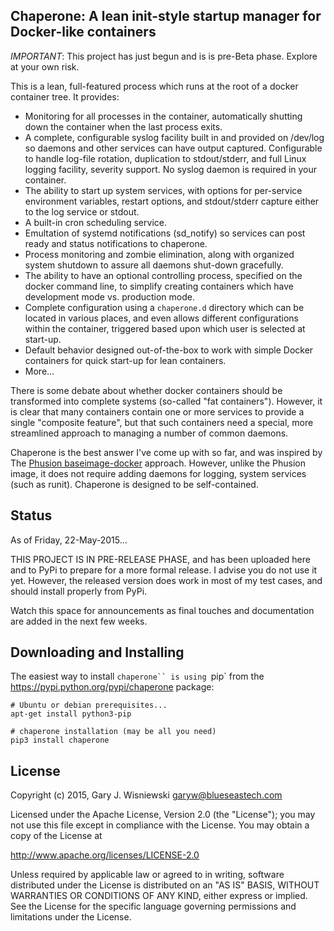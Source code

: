 Chaperone: A lean init-style startup manager for Docker-like containers
-----------------------------------------------------------------------

*IMPORTANT*:  This project has just begun and is is pre-Beta phase.  Explore at your own risk.

This is a lean, full-featured process which runs at the root of a docker
container tree.  It provides:

* Monitoring for all processes in the container, automatically shutting down the
  container when the last process exits.
* A complete, configurable syslog facility built in and provided on /dev/log
  so daemons and other services can have output captured.  Configurable
  to handle log-file rotation, duplication to stdout/stderr, and full Linux
  logging facility, severity support.  No syslog daemon is required in your
  container.
* The ability to start up system services, with options for per-service
  environment variables, restart options, and stdout/stderr capture either
  to the log service or stdout.
* A built-in cron scheduling service.
* Emultation of systemd notifications (sd_notify) so services can post
  ready and status notifications to chaperone.
* Process monitoring and zombie elimination, along with organized system
  shutdown to assure all daemons shut-down gracefully.
* The ability to have an optional controlling process, specified on the 
  docker command line, to simplify creating containers which have development
  mode vs. production mode.
* Complete configuration using a ``chaperone.d`` directory which can be located
  in various places, and even allows different configurations
  within the container, triggered based upon which user is selected at start-up.
* Default behavior designed out-of-the-box to work with simple Docker containers
  for quick start-up for lean containers.
* More...

There is some debate about whether docker containers should be transformed into
complete systems (so-called "fat containers").  However, it is clear that many
containers contain one or more services to provide a single "composite feature",
but that such containers need a special, more streamlined approach to managing
a number of common daemons.  

Chaperone is the best answer I've come up with so far, and was inspired by
The [Phusion baseimage-docker](http://phusion.github.io/baseimage-docker/) approach.
However, unlike the Phusion image, it does not require adding daemons for logging,
system services (such as runit).  Chaperone is designed to be self-contained.

Status
------

As of Friday, 22-May-2015...

THIS PROJECT IS IN PRE-RELEASE PHASE, and has been uploaded here and to PyPi to
prepare for a more formal release.  I advise you do not use it yet.  However,
the released version does work in most of my test cases, and should install
properly from PyPi.

Watch this space for announcements as final touches and documentation
are added in the next few weeks.

Downloading and Installing
--------------------------

The easiest way to install `chaperone`` is using `pip` from the https://pypi.python.org/pypi/chaperone package:

    # Ubuntu or debian prerequisites...
    apt-get install python3-pip

    # chaperone installation (may be all you need)
    pip3 install chaperone

License
-------

Copyright (c) 2015, Gary J. Wisniewski <garyw@blueseastech.com>

Licensed under the Apache License, Version 2.0 (the "License");
you may not use this file except in compliance with the License.
You may obtain a copy of the License at

   http://www.apache.org/licenses/LICENSE-2.0

Unless required by applicable law or agreed to in writing, software
distributed under the License is distributed on an "AS IS" BASIS,
WITHOUT WARRANTIES OR CONDITIONS OF ANY KIND, either express or implied.
See the License for the specific language governing permissions and
limitations under the License.
